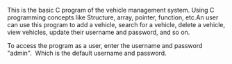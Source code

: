 This is the basic C program of the vehicle management system. Using C programming concepts like Structure, array, pointer, function, etc.An user can use this program to add a vehicle, search for a vehicle, delete a vehicle, view vehicles, update their username and password, and so on.

To access the program as a user, enter the username and password "admin".  Which is the default username and password. 
